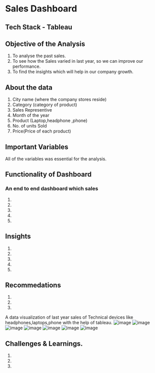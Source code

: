 # Sales Dashboard

## Tech Stack - Tableau
## Objective of the Analysis
1. To analyse the past sales.
2. To see how the Sales varied in last year, so we can improve our performance.
3. To find the insights which will help in our company growth.


## About the data
1. City name (where the company stores reside)
2. Category (category of product)
3. Sales Representive
4. Month of the year
5. Product (Laptop,headphone ,phone)
6. No. of units Sold
7. Price(Price of each product)

## Important Variables
   All of the variables was essential for the analysis.

## Functionality of Dashboard 
### An end to end dashboard which sales 
1. 
2.
3.
4.
5.

## Insights
1.
2.
3.
4.
5.

## Recommedations
1.
2.
3.

A data visualization of last year sales of Technical devices like headphones,laptops,phone with the help of tableau.
![image](https://user-images.githubusercontent.com/106676849/187889858-948a8b57-a514-4fc4-9d3c-bf07c7cc173d.png)
![image](https://user-images.githubusercontent.com/106676849/187889938-b7d3a535-a4c2-4989-a9d9-3900ae1db40d.png)
![image](https://user-images.githubusercontent.com/106676849/187890075-79d90ba9-25bc-4e8f-9c2a-0fd206d7bd29.png)
![image](https://user-images.githubusercontent.com/106676849/187890275-83d182f3-fe44-4925-bce4-f39c7cee5e2a.png)
![image](https://user-images.githubusercontent.com/106676849/187890314-b551de4a-d67c-4916-b04a-c19dff106e82.png)
![image](https://user-images.githubusercontent.com/106676849/187890356-483fd631-3fc4-45c1-b11e-e1a20a3e4534.png)
![image](https://user-images.githubusercontent.com/106676849/187890963-bdab9270-cbe4-4eba-929c-b651a298d97e.png)

## Challenges & Learnings.
1.
2.
3.

